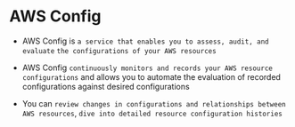 # AWS Config

- AWS Config is `a service that enables you to assess, audit, and evaluate` `the configurations of your AWS resources`

- AWS Config `continuously monitors and records your AWS resource configurations` and allows you to automate the evaluation of recorded configurations against desired configurations

- You can `review changes in configurations and relationships between AWS resources`, `dive into detailed resource configuration histories`
